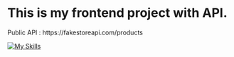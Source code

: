 <h1>This is my frontend project with API.</h1>
<p>Public API : https://fakestoreapi.com/products</p>

 [![My Skills](https://skillicons.dev/icons?i=js,html,css,react,tailwind,vite)](https://skillicons.dev)
